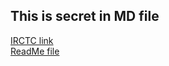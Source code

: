 ## This is secret in MD file

[IRCTC link](#https://www.irctc.co.in/nget/train-search)  
[ReadMe file](Readme.md)